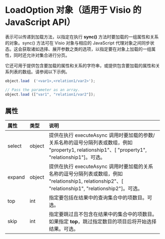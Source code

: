# <a name="object-load-options-javascript-api-for-visio"></a>LoadOption 对象（适用于 Visio 的 JavaScript API）

表示可以传递到加载方法，以指定在执行 **sync()** 方法时要加载的一组属性和关系的对象。sync() 方法可在 Visio 对象与相应的 JavaScript 代理对象之间同步状态。这会获取诸如选择、展开参数之类的选项，以指定要在对象上加载的一组属性，同时还允许对集合进行分页。

它还可用于提供包含要加载的属性和关系的字符串，或提供包含要加载的属性和关系列表的数组。请参阅以下示例。

```js
object.load  ('<var1>,<relation1/var2>');

// Pass the parameter as an array.
object.load (["var1", "relation1/var2"]);
```

## <a name="properties"></a>属性

| 属性 | 类型  | 说明 |
|:---------|:------|:------------|
|select    |object |提供在执行 executeAsync 调用时要加载的参数/关系名称的逗号分隔列表或数组，例如 "property1, relationship1"、[ "property1", "relationship1"]。可选。|
|expand    |object |提供在执行 executeAsync 调用时要加载的关系名称的逗号分隔列表或数组，例如 "relationship1, relationship2"、[ "relationship1", "relationship2"]。可选。|
|top       |int    |指定要包括在结果中的查询集合中的项数目。可选。|
|skip      |int    |指定要跳过且不包含在结果中的集合中的项数目。如果指定 **top**，跳过指定数目的项目后将开始选择结果。可选。|

